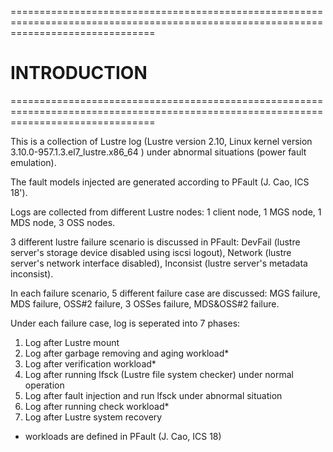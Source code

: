 =====================================================================================================================================

# INTRODUCTION

=====================================================================================================================================

This is a collection of Lustre log (Lustre version 2.10, Linux kernel version 3.10.0-957.1.3.el7_lustre.x86_64 ) under abnormal situations (power fault emulation).

The fault models injected are generated according to PFault (J. Cao, ICS 18').

Logs are collected from different Lustre nodes: 1 client node, 1 MGS node, 1 MDS node, 3 OSS nodes.

3 different lustre failure scenario is discussed in PFault: DevFail (lustre server's storage device disabled using iscsi logout), Network (lustre server's network interface disabled), Inconsist (lustre server's metadata inconsist).

In each failure scenario, 5 different failure case are discussed: MGS failure, MDS failure, OSS#2 failure, 3 OSSes failure, MDS&OSS#2 failure.

Under each failure case, log is seperated into 7 phases:

1. Log after Lustre mount
2. Log after garbage removing and aging workload*
3. Log after verification workload*
4. Log after running lfsck (Lustre file system checker) under normal operation
5. Log after fault injection and run lfsck under abnormal situation
6. Log after running check workload*
7. Log after Lustre system recovery

* workloads are defined in PFault (J. Cao, ICS 18)




